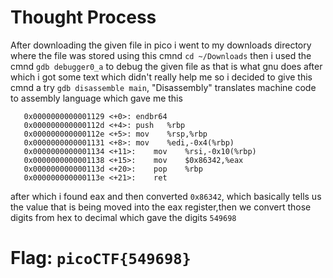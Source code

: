 # Thought Process
After downloading the given file in pico i went to my downloads directory where the file was stored using this cmnd
`cd ~/Downloads`
then i used the cmnd
`gdb debugger0_a` to debug the given file as that is what gnu does
after which i got some text which didn't really help me so i decided to give this cmnd a try
`gdb disassemble main`, "Disassembly" translates machine code to assembly language
which gave me this
```
   0x0000000000001129 <+0>:	endbr64
   0x000000000000112d <+4>:	push   %rbp
   0x000000000000112e <+5>:	mov    %rsp,%rbp
   0x0000000000001131 <+8>:	mov    %edi,-0x4(%rbp)
   0x0000000000001134 <+11>:	mov    %rsi,-0x10(%rbp)
   0x0000000000001138 <+15>:	mov    $0x86342,%eax
   0x000000000000113d <+20>:	pop    %rbp
   0x000000000000113e <+21>:	ret
```
after which i found eax and then converted `0x86342`, which basically tells us the value that is being moved into the eax register,then we convert those digits from hex to decimal which gave the digits `549698`
 # Flag: `picoCTF{549698}`




